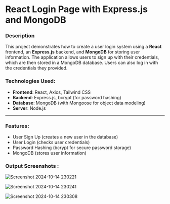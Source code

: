 # React Login Page with Express.js and MongoDB

### Description
This project demonstrates how to create a user login system using a **React** frontend, an **Express.js** backend, and **MongoDB** for storing user information. The application allows users to sign up with their credentials, which are then stored in a MongoDB database. Users can also log in with the credentials they provided.

### Technologies Used:
- **Frontend**: React, Axios, Tailwind CSS
- **Backend**: Express.js, bcrypt (for password hashing)
- **Database**: MongoDB (with Mongoose for object data modeling)
- **Server**: Node.js

---

### Features:
- User Sign Up (creates a new user in the database)
- User Login (checks user credentials)
- Password Hashing (bcrypt for secure password storage)
- MongoDB (stores user information)

### Output Screenshots :

![Screenshot 2024-10-14 230221](https://github.com/user-attachments/assets/7cbef4d7-7239-48fb-8a38-be36c169e74c)

![Screenshot 2024-10-14 230241](https://github.com/user-attachments/assets/9661f136-773f-4c5b-9fdf-0769c4871714)

![Screenshot 2024-10-14 230308](https://github.com/user-attachments/assets/e2311061-48be-4d18-be1f-e6194f05f310)



